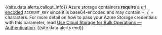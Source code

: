 {{site.data.alerts.callout_info}}
Azure storage containers **require** a [url encoded](https://wikipedia.org/wiki/Percent-encoding) `ACCOUNT_KEY` since it is base64-encoded and may contain +, /, = characters. For more detail on how to pass your Azure Storage credentials with this parameter, read [Use Cloud Storage for Bulk Operations — Authentication](cloud-storage-authentication.html).
{{site.data.alerts.end}}